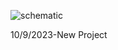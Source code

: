 ![schematic](https://github.com/chrissavage2300/I2C_Backpack/assets/24416184/ad56de5a-87be-4e82-8e63-f67a26417650)

10/9/2023-New Project
